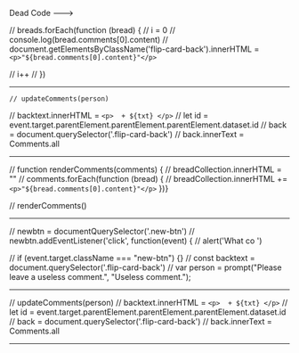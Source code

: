 
  
Dead Code --->




  // breads.forEach(function (bread) {
  //   i = 0
  //   console.log(bread.comments[0].content)
  //   document.getElementsByClassName('flip-card-back').innerHTML = `<p>"${bread.comments[0].content}"</p>`
  
  //   i++
  // })

---------------------------

    // updateComments(person)
  //  backtext.innerHTML = `<p>  + ${txt} </p>`
 // let id = event.target.parentElement.parentElement.parentElement.dataset.id
 //   back = document.querySelector('.flip-card-back')
 //   back.innerText = Comments.all

 ---------------------------------

// function renderComments(comments) {
//   breadCollection.innerHTML = ""
//    comments.forEach(function (bread) {
//     breadCollection.innerHTML += `<p>"${bread.comments[0].content}"</p>`  })}

// renderComments()

 ----------------------------

// newbtn = documentQuerySelector('.new-btn')
// newbtn.addEventListener('click', function(event) {
// alert('What co ')

// if (event.target.className === "new-btn") {}
//   const backtext = document.querySelector('.flip-card-back')
//   var person = prompt("Please leave a useless comment.", "Useless comment.");


--------------------------------


// updateComments(person)
//  backtext.innerHTML = `<p>  + ${txt} </p>`
 // let id = event.target.parentElement.parentElement.parentElement.dataset.id
//   back = document.querySelector('.flip-card-back')
//   back.innerText = Comments.all


-------------------------------------


